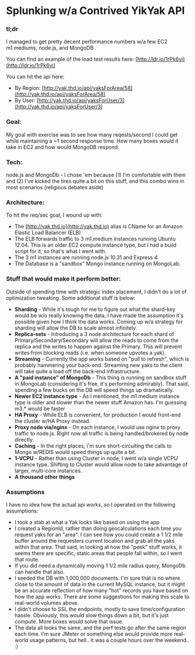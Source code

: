 Splunking w/a Contrived YikYak API
===================

### tl;dr
I managed to get pretty decent performance numbers w/a few EC2 m1.mediums, node.js, and MongoDB

You can find an example of the load test results here: [http://ldr.io/1rPk6vi](http://ldr.io/1rPk6vi)

You can hit the api here:

* By Region: [http://yak.thd.io/api/yaksForArea/58](http://yak.thd.io/api/yaksForArea/58)
* By User: [http://yak.thd.io/api/yaksForUser/3](http://yak.thd.io/api/yaksForUser/3)


### Goal:
My goal with exercise was to see how many reqests/second I could get while maintaining a ~1 second response time.  How many boxes would it take in EC2 and how would MongoDB respond.

### Tech:
node.js and MongoDb - I chose 'em because (1) I'm comfortable with them and (2) I've kicked the tires quite a bit on this stuff, and this combo wins in most scenarios (religious debates aside)

### Architecture: 
To hit the req/sec goal, I wound up with:

* The [http://yak.thd.io](http://yak.thd.io) alias is CName for an Amazon Elastic Load Balancer (ELB)
* The ELB forwards traffic to 3 m1.medium instances running Ubuntu 12.04. This is an older EC2 compute instance type, but I had a build script for it, so that's what I went with.
* The 3 m1 instances are running node.js 10.31 and Express 4.
* The Database is a "sandbox" Mongo instance running on MongoLab.

### Stuff that would make it perform better:
Outside of spending time with strategic index placement, I didn't do a lot of optimization tweaking. Some additional stuff is below:

* **Sharding** - While it's tough for me to figure out what the shard-key would be w/o really knowing the data, I have made the assumption it's possible given how I think the data works. Coming up w/a strategy for sharding will allow the DB to scale almost infinitely.
* **Replica-sets** - Introducing a 3 node architecture for each shard of Primary/Secondary/Secondary will allow the reads to come from the replica and the writes to happen against the Primary.  This will prevent writes from blocking reads (i.e. when someone upvotes a yak).
* **Streaming** - Currently the app works based on "pull to refresh", which is probably hammering your back-end. Streaming new yaks to the client will take quite a load off the back-end infrastructure.
* **A "paid instance" of MongoDb** - This thing is running on sandbox stuff in MongoLab (considering it's free, it's performing admirably). That said, spending a few bucks on the DB will speed things up dramatically.
* **Newer EC2 instance type** - As I mentioned, the m1.medium instance type is older and slower than the newer stuff Amazon has. I'm guessing m3.* would be faster
* **HA Proxy** - While ELB is convenient, for production I would front-end the cluster w/HA Proxy instead.
* **Proxy node via/nginx** - On each instance, I would use nginx to proxy traffic to node.js. Right now all traffic is being handled/brokered by node directly.
* **Caching** - In the right places, i'm sure short-circuiting the calls to Mongo w/REDIS would speed things up quite a bit.
* **1-VCPU** - Rather than using Cluster in node, I went w/a single VCPU instance type. Shifting to Cluster would allow node to take advantage of larger, multi-core instances.
* **A thousand other things**

### Assumptions
I have no idea how the actual api works, so I operated on the following assumptions:

* I took a stab at what a Yak looks like based on using the app
* I created a RegionId, rather than doing geocalculations each time you request yaks for an "area". I can see how you could create a 1 1/2 mile buffer around the requesters current location and grab all the yaks within that area.  That said, in looking at how the "peek" stuff works, it seems there are specific, static areas that people fall within, so I went that route.
* If you did need a dynamically moving 1 1/2 mile radius query, MongoDb can handle that also.
* I seeded the DB with 1,000,000 documents.  I'm sure that is no where close to the amount of data in the current MySQL instance, but it might be an accurate reflection of how many "hot" records you have based on how the app works. There are some suggestions for making this scale to real-world volumes above.
* I didn't choose to SSL the endpoints, mostly to save time/configuration hassle. Obviously, this would slow things down a bit, but it's just compute. More boxes would solve that issue.
* The data all looks the same, and the perf tests go after the same region each time. I'm sure JMeter or something else would provide more real-world usage patterns, but hell.. it was a couple hours over the weekend.. :)



